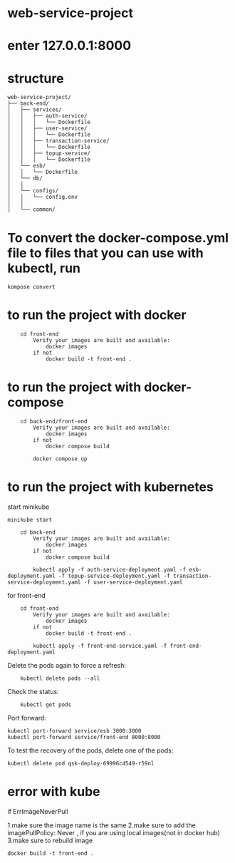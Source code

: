 # web-service-project


# enter 127.0.0.1:8000 

# structure
```
web-service-project/
├── back-end/
│   ├── services/
│   │   ├── auth-service/
│   │   │   └── Dockerfile
│   │   ├── user-service/
│   │   │   └── Dockerfile
│   │   ├── transaction-service/
│   │   │   └── Dockerfile
│   │   ├── topup-service/
│   │   │   └── Dockerfile
│   └── esb/
│   │   └── Dockerfile
│   └── db/
│   │  
│   └── configs/
│   │   └── config.env
│   │  
│   └── common/
```

# To convert the docker-compose.yml file to files that you can use with kubectl, run
```
kompose convert
```

# to run the project with docker

```
    cd front-end 
        Verify your images are built and available:
            docker images
        if not 
            docker build -t front-end .
```

# to run the project with docker-compose
```
    cd back-end/front-end 
        Verify your images are built and available:
            docker images
        if not 
            docker compose build

        docker compose up
```

# to run the project with kubernetes

start minikube
```
minikube start
```

```
    cd back-end 
        Verify your images are built and available:
            docker images
        if not 
            docker compose build

        kubectl apply -f auth-service-deployment.yaml -f esb-deployment.yaml -f topup-service-deployment.yaml -f transaction-service-deployment.yaml -f user-service-deployment.yaml
```

for front-end
```
    cd front-end 
        Verify your images are built and available:
            docker images
        if not 
            docker build -t front-end .

        kubectl apply -f front-end-service.yaml -f front-end-deployment.yaml
```

Delete the pods again to force a refresh:
```
    kubectl delete pods --all
```

Check the status:
```
    kubectl get pods
```

Port forward:
```
kubectl port-forward service/esb 3000:3000
kubectl port-forward service/front-end 8000:8000
```

To test the recovery of the pods, delete one of the pods:
```
kubectl delete pod qsk-deploy-69996c4549-r59nl
```




# error with kube

if ErrImageNeverPull

1.make sure the image name is the same
2.make sure to add the imagePullPolicy: Never , if you are using local images(not in docker hub)
3.make sure to rebuild image
```
docker build -t front-end .                                                                                                                             
```


